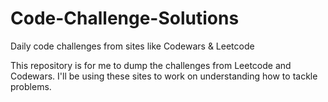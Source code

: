 # Code-Challenge-Solutions
Daily code challenges from sites like Codewars &amp; Leetcode

This repository is for me to dump the challenges from Leetcode and Codewars. 
I'll be using these sites to work on understanding how to tackle problems.
